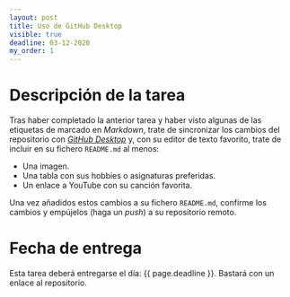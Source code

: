 ```yaml
---
layout: post
title: Uso de GitHub Desktop
visible: true
deadline: 03-12-2020
my_order: 1
---
```


# Descripción de la tarea
Tras haber completado la anterior tarea y haber visto algunas de las etiquetas de marcado en *Markdown*, trate de sincronizar los cambios del repositorio con *[GitHub Desktop](https://desktop.github.com/)* y, con su editor de texto favorito, trate de incluir en su fichero ```README.md``` al menos:

- Una imagen.
- Una tabla con sus hobbies o asignaturas preferidas.
- Un enlace a YouTube con su canción favorita.

Una vez añadidos estos cambios a su fichero ```README.md```, confirme los cambios y empújelos (haga un *push*) a su repositorio remoto.

# Fecha de entrega
Esta tarea deberá entregarse el día: {{ page.deadline }}. Bastará con un enlace al repositorio.
